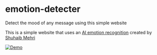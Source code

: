 # emotion-detecter
 Detect the mood of any message using this simple website

This is a simple website that uses an [AI emotion recognition](https://github.com/Shuhaibm/Emotion-Classifier) created by [Shuhaib Mehri](https://shuhaibm.github.io/)

[![Demo]({https://github.com/milad-mehri/emotion-detecter/blob/main/Demo.mov})]({https://github.com/milad-mehri/emotion-detecter/blob/main/Demo.mov} "Demo")
